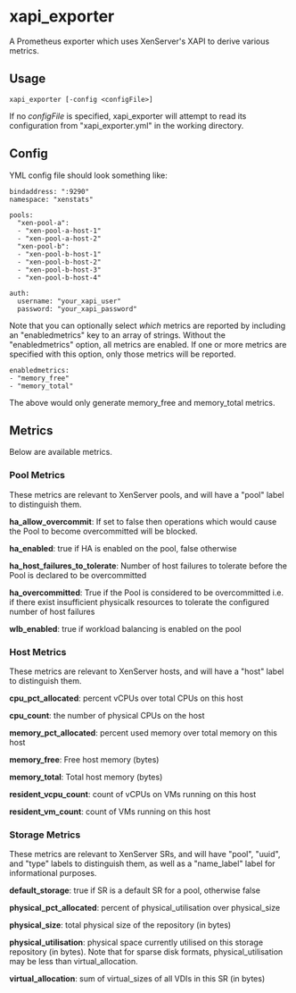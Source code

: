 # xapi_exporter

A Prometheus exporter which uses XenServer's XAPI to derive various metrics.

## Usage

```
xapi_exporter [-config <configFile>]
```

If no *configFile* is specified, xapi_exporter will attempt to read its
configuration from "xapi_exporter.yml" in the working directory.

## Config

YML config file should look something like:

```
bindaddress: ":9290"
namespace: "xenstats"

pools:
  "xen-pool-a":
  - "xen-pool-a-host-1"
  - "xen-pool-a-host-2"
  "xen-pool-b":
  - "xen-pool-b-host-1"
  - "xen-pool-b-host-2"
  - "xen-pool-b-host-3"
  - "xen-pool-b-host-4"

auth:
  username: "your_xapi_user"
  password: "your_xapi_password"
```

Note that you can optionally select *which* metrics are reported by including
an "enabledmetrics" key to an array of strings.  Without the "enabledmetrics"
option, all metrics are enabled.  If one or more metrics are specified with
this option, only those metrics will be reported.

```
enabledmetrics:
- "memory_free"
- "memory_total"
```

The above would only generate memory_free and memory_total metrics.

## Metrics

Below are available metrics.

### Pool Metrics

These metrics are relevant to XenServer pools, and will have a "pool" label
to distinguish them.

**ha_allow_overcommit**: If set to false then operations which would cause
the Pool to become overcommitted will be blocked.

**ha_enabled**: true if HA is enabled on the pool, false otherwise

**ha_host_failures_to_tolerate**: Number of host failures to tolerate before
the Pool is declared to be overcommitted

**ha_overcommitted**: True if the Pool is considered to be overcommitted i.e.
if there exist insufficient physicalk resources to tolerate the configured
number of host failures

**wlb_enabled**: true if workload balancing is enabled on the pool

### Host Metrics

These metrics are relevant to XenServer hosts, and will have a "host" label
to distinguish them.

**cpu_pct_allocated**: percent vCPUs over total CPUs on this host

**cpu_count**: the number of physical CPUs on the host

**memory_pct_allocated**: percent used memory over total memory on this host

**memory_free**: Free host memory (bytes)

**memory_total**: Total host memory (bytes)

**resident_vcpu_count**: count of vCPUs on VMs running on this host

**resident_vm_count**: count of VMs running on this host

### Storage Metrics

These metrics are relevant to XenServer SRs, and will have "pool", "uuid",
and "type" labels to distinguish them, as well as a "name_label" label for
informational purposes.

**default_storage**: true if SR is a default SR for a pool, otherwise false

**physical_pct_allocated**: percent of physical_utilisation over physical_size

**physical_size**: total physical size of the repository (in bytes)

**physical_utilisation**: physical space currently utilised on this storage
repository (in bytes). Note that for sparse disk formats, physical_utilisation
may be less than virtual_allocation.

**virtual_allocation**: sum of virtual_sizes of all VDIs in this SR (in bytes)
